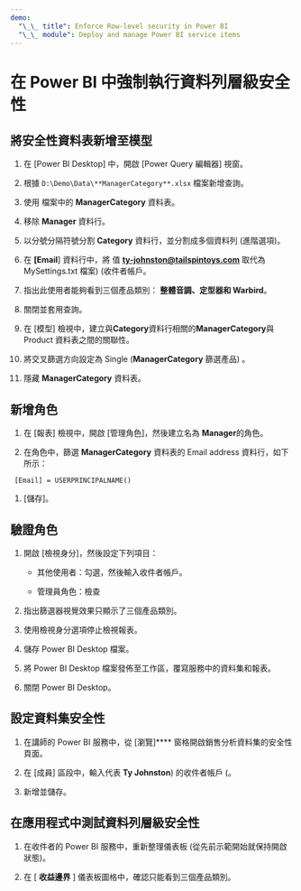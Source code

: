 ```yaml
---
demo:
  "\_\_ title": Enforce Row-level security in Power BI
  "\_\_ module": Deploy and manage Power BI service items
---
```

# 在 Power BI 中強制執行資料列層級安全性

## 將安全性資料表新增至模型

1. 在 [Power BI Desktop] 中，開啟 [Power Query 編輯器] 視窗。

1. 根據 `D:\Demo\Data\**ManagerCategory**.xlsx` 檔案新增查詢。

1. 使用 檔案中的 **ManagerCategory** 資料表。

1. 移除 **Manager** 資料行。

1. 以分號分隔符號分割 **Category** 資料行，並分割成多個資料列 (進階選項)。

1. 在 **[Email**] 資料行中，將 值 **<ty-johnston@tailspintoys.com>** 取代為 MySettings.txt 檔案)  (收件者帳戶。

1. 指出此使用者能夠看到三個產品類別： **整體音調、定型器和 Warbird**。

1. 關閉並套用查詢。

1. 在 [模型] 檢視中，建立與**Category**資料行相關的**ManagerCategory**與 Product 資料表之間的關聯性。

1. 將交叉篩選方向設定為 Single (**ManagerCategory** 篩選產品) 。

1. 隱藏 **ManagerCategory** 資料表。

## 新增角色

1. 在 [報表] 檢視中，開啟 [管理角色]，然後建立名為 **Manager**的角色。

1. 在角色中，篩選 **ManagerCategory** 資料表的 Email address 資料行，如下所示：

  ```dax
   [Email] = USERPRINCIPALNAME()
   ```

1. [儲存]。

## 驗證角色

1. 開啟 [檢視身分]，然後設定下列項目：

    - 其他使用者：勾選，然後輸入收件者帳戶。

    - 管理員角色：檢查

1. 指出篩選器視覺效果只顯示了三個產品類別。

1. 使用檢視身分選項停止檢視報表。

1. 儲存 Power BI Desktop 檔案。

1. 將 Power BI Desktop 檔案發佈至工作區，覆寫服務中的資料集和報表。

1. 關閉 Power BI Desktop。

## 設定資料集安全性

1. 在講師的 Power BI 服務中，從 [瀏覽]**** 窗格開啟銷售分析資料集的安全性頁面。

1. 在 [成員] 區段中，輸入代表 **Ty Johnston**) 的收件者帳戶 (。

1. 新增並儲存。

## 在應用程式中測試資料列層級安全性

1. 在收件者的 Power BI 服務中，重新整理儀表板 (從先前示範開始就保持開啟狀態)。

1. 在 [ **收益邊界** ] 儀表板圖格中，確認只能看到三個產品類別。
